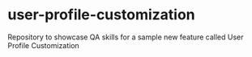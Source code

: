# user-profile-customization
Repository to showcase QA skills for a sample new feature called User Profile Customization
